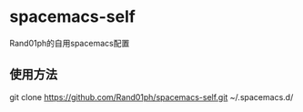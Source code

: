 # spacemacs-self
Rand01ph的自用spacemacs配置

## 使用方法
git clone https://github.com/Rand01ph/spacemacs-self.git ~/.spacemacs.d/
